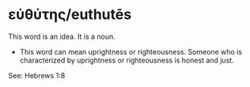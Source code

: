 # εὐθύτης/euthutēs
This word is an idea. It is a noun.

* This word can mean uprightness or righteousness. Someone who is characterized by uprightness or righteousness is honest and just.

See: Hebrews 1:8
